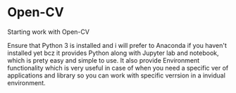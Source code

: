 # Open-CV
Starting work with Open-CV 

Ensure that Python 3 is installed and i will prefer to Anaconda if you haven't installed yet bcz it provides Python along with Jupyter lab and notebook, which is prety easy and simple to use. It also provide Environment functionality which is very useful in case of when you need a specific ver of applications and library so you can work with specific verrsion in a invidual environment.
